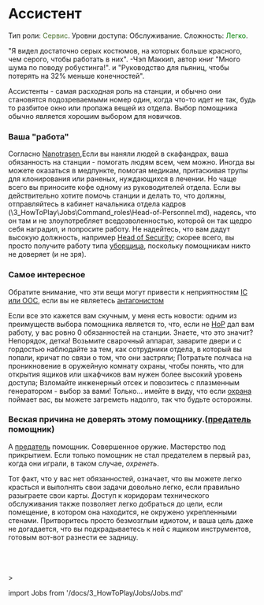 # Ассистент
Тип роли: <font color="#4e7331">Сервис</font>. Уровни доступа: Обслуживание. Сложность: <font color="Green">Легко</font>.

"Я видел достаточно серых костюмов, на которых больше красного, чем серого, чтобы работать в них". -Чэп Маккип, автор книг "Много шума по поводу робустинга!". и "Руководство для пьяниц, чтобы потерять на 32% меньше конечностей".

Ассистенты - самая расходная роль на станции, и обычно они становятся подозреваемыми номер один, когда что-то идет не так, будь то разбитое окно или пропажа вещей из отдела. Выбор помощника обычно является хорошим выбором для новичков.

### Ваша "работа"

Согласно [Nanotrasen](\4_Univers\Lore\Groups.md),Если вы наняли людей в скафандрах, ваша обязанность на станции - помогать людям всем, чем можно. Иногда вы можете оказаться в медпункте, помогая медикам, притаскивая трупы для клонирования или раненых, нуждающихся в лечении. Но чаще всего вы приносите кофе одному из руководителей отдела. Если вы действительно хотите помочь станции и делать то, что должны, отправляйтесь в кабинет начальника отдела кадров (\3_HowToPlay\Jobs\Command_roles\Head-of-Personnel.md), надеясь, что он там и не злоупотребляет вседозволенностью, которой он так щедро себя наградил, и попросите работу. Не надейтесь, что вам дадут высокую должность, например [Head of Security](\3_HowToPlay\Jobs\Security_roles\Security-Officer.md); скорее всего, вы просто получите работу типа [уборщица](\3_HowToPlay\Jobs\Service_roles\Janitor.md), поскольку помощникам никто не доверяет (и не зря).

### Самое интересное

Обратите внимание, что эти вещи могут привести к неприятностям [IC или OOC](\3_HowToPlay\RP\RP-words-and-abbreviations.md), если вы не являетесь [антагонистом](\3_HowToPlay\Jobs\Antagonist_roles\Antagonist_roles.md)

Если все это кажется вам скучным, у меня есть новости: одним из преимуществ выбора помощника является то, что, если не [HoP](\3_HowToPlay\Jobs\Command_roles\Head-of-Personnel.md) дал вам работу, у вас ровно 0 обязанностей на станции. Знаете, что это значит? Непорядок, детка! Возьмите сварочный аппарат, заварите двери и с гордостью наблюдайте за тем, как сотрудники отдела, в который вы попали, кричат по связи о том, что они застряли; Потратьте полчаса на проникновение в оружейную комнату охраны, чтобы понять, что для открытия ящиков или шкафчиков вам нужен более высокий уровень доступа; Взломайте инженерный отсек и повозитесь с плазменным генератором - выбор за вами! Только... имейте в виду, что если [охрана](\3_HowToPlay\Jobs\Security_roles\Security-Officer.md) поймает вас, вы можете загреметь надолго, так что будьте осторожны.

### Веская причина не доверять этому помощнику.([предатель](\3_HowToPlay\Jobs\Antagonist_roles\Traitor.md) помощник)

А [предатель](\3_HowToPlay\Jobs\Antagonist_roles\Traitor.md) помощник. Совершенное оружие. Мастерство под прикрытием. Если только помощник не стал предателем в первый раз, когда они играли, в таком случае, *охренеть*.

Тот факт, что у вас нет обязанностей, означает, что вы можете легко красться и выполнять свои задачи довольно легко, если правильно разыграете свои карты. Доступ к коридорам технического обслуживания также позволяет легко добраться до цели, если помещение, в котором она находится, не окружено укрепленными стенами. Притворитесь просто безмозглым идиотом, и ваша цель даже не догадается, что вы подкрадываетесь к ней с ящиком инструментов, готовым вот-вот разнести ее задницу.

  <br/>
<br/>
<br/>>

import Jobs from '/docs/3_HowToPlay/Jobs/Jobs.md'

<Jobs />

